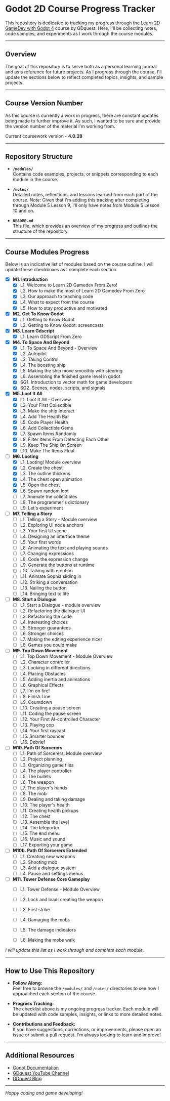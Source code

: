 # Godot 2D Course Progress Tracker

This repository is dedicated to tracking my progress through the [Learn 2D GameDev with Godot 4](https://school.gdquest.com/products/learn_2d_gamedev_godot_4) course by GDquest. Here, I'll be collecting notes, code samples, and experiments as I work through the course modules.

---

## Overview

The goal of this repository is to serve both as a personal learning journal and as a reference for future projects. As I progress through the course, I'll update the sections below to reflect completed topics, insights, and sample projects.

---

## Course Version Number

As this course is currently a work in progress, there are constant updates being made to further improve it. As such, I wanted to be sure and provide the version number of the material I'm working from.

Current coursework version - **4.0.28**

---

## Repository Structure

- **`/modules/`**  
  Contains code examples, projects, or snippets corresponding to each module in the course.

- **`/notes/`**  
  Detailed notes, reflections, and lessons learned from each part of the course. *Note*: Given that I'm adding this tracking after completing through Module 5 Lesson 9, I'll only have notes from Module 5 Lesson 10 and on. 

- **`README.md`**  
  This file, which provides an overview of my progress and outlines the structure of the repository.

---

## Course Modules Progress

Below is an indicative list of modules based on the course outline. I will update these checkboxes as I complete each section. 

- [x] **M1. Introduction**
  - [x] L1. Welcome to Learn 2D Gamedev From Zero!
  - [x] L2. How to make the most of Learn 2D Gamedev From Zero
  - [x] L3. Our approach to teaching code
  - [x] L4. What to expect from the course
  - [x] L5. How to stay productive and motivated

- [x] **M2. Get To Know Godot**
  - [x] L1. Getting to Know Godot
  - [x] L2. Getting to Know Godot: screencasts

- [x] **M3. Learn Gdscript**
  - [x] L1. Learn GDScript From Zero

- [x] **M4. To Space And Beyond**
  - [x] L1. To Space And Beyond - Overview
  - [x] L2. Autopilot
  - [x] L3. Taking Control
  - [x] L4. The boosting ship
  - [x] L5. Making the ship move smoothly with steering
  - [x] L6. Assembling the finished game level in godot
  - [x] SG1. Introduction to vector math for game developers
  - [x] SG2. Scenes, nodes, scripts, and signals

- [x] **M5. Loot It All**
  - [x] L1. Loot It All - Overview
  - [x] L2. Your First Collectible
  - [x] L3. Make the ship Interact
  - [x] L4. Add The Health Bar
  - [x] L5. Code Player Health
  - [x] L6. Add Collectible Gems
  - [x] L7. Spawn Items Randomly
  - [x] L8. Filter Items From Detecting Each Other
  - [x] L9. Keep The Ship On Screen
  - [x] L10. Make The Items Float

- [ ] **M6. Looting**
  - [x] L1. Looting! Module overview
  - [x] L2. Create the chest
  - [x] L3. The outline thickens
  - [x] L4. The chest open animation
  - [x] L5. Open the chest
  - [x] L6. Spawn random loot
  - [ ] L7. Animate the collectibles
  - [ ] L8. The programmer's dictionary
  - [ ] L9. Let's experiment

- [ ] **M7. Telling a Story**
  - [ ] L1. Telling a Story - Module overview
  - [ ] L2. Exploring UI node anchors
  - [ ] L3. Your first UI scene
  - [ ] L4. Designing an interface theme
  - [ ] L5. Your first words
  - [ ] L6. Animating the text and playing sounds
  - [ ] L7. Changing expressions
  - [ ] L8. Code the expression change
  - [ ] L9. Generate the buttons at runtime
  - [ ] L10. Talking with emotion
  - [ ] L11. Animate Sophia sliding in
  - [ ] L12. Striking a conversation
  - [ ] L13. Nailing the button
  - [ ] L14. Bringing text to life

- [ ] **M8. Start a Dialogue**
  - [ ] L1. Start a Dialogue - module overview
  - [ ] L2. Refactoring the dialogue UI
  - [ ] L3. Refactoring the code
  - [ ] L4. Interesting choices
  - [ ] L5. Stronger guarantees
  - [ ] L6. Stronger choices
  - [ ] L7. Making the editing experience nicer
  - [ ] L8. Games you could make

- [ ] **M9. Top Down Movement**
  - [ ] L1. Top Down Movement - Module Overview
  - [ ] L2. Character controller
  - [ ] L3. Looking in different directions
  - [ ] L4. Placing Obstacles
  - [ ] L5. Adding inertia and animations
  - [ ] L6. Graphical Effects
  - [ ] L7. I'm on fire!
  - [ ] L8. Finish Line
  - [ ] L9. Countdown
  - [ ] L10. Creating a pause screen
  - [ ] L11. Coding the pause screen
  - [ ] L12. Your First AI-controlled Character
  - [ ] L13. Playing cop
  - [ ] L14. Your first raycast
  - [ ] L15. Smarter bouncer
  - [ ] L16. Debrief

- [ ] **M10. Path Of Sorcerers**
  - [ ] L1. Path of Sorcerers: Module overview
  - [ ] L2. Project planning
  - [ ] L3. Organizing game files
  - [ ] L4. The player controller
  - [ ] L5. The bullets
  - [ ] L6. The weapon
  - [ ] L7. The player's hands
  - [ ] L8. The mob
  - [ ] L9. Dealing and taking damage
  - [ ] L10. The player's health
  - [ ] L11. Creating health pickups
  - [ ] L12. The chest
  - [ ] L13. Assemble the level
  - [ ] L14. The teleporter
  - [ ] L15. The end menu
  - [ ] L16. Music and sound
  - [ ] L17. Exporting your game

- [ ] **M10b. Path Of Sorcerers Extended**
  - [ ] L1. Creating new weapons
  - [ ] L2. Shooting mob
  - [ ] L3. Add a dialogue system
  - [ ] L4. Pause and settings menus

- [ ] **M11. Tower Defense Core Gameplay**
  - [ ] L1. Tower Defense - Module Overview
  - [ ] L2. Lock and load: creating the weapon
  - [ ] L3. First strike
  - [ ] L4. Damaging the mobs
  - [ ] L5. The damage indicators
  - [ ] L6. Making the mobs walk


*I will update this list as I work through and complete each module.*

---

## How to Use This Repository

- **Follow Along:**  
  Feel free to browse the `/modules/` and `/notes/` directories to see how I approached each section of the course.

- **Progress Tracking:**  
  The checklist above is my ongoing progress tracker. Each module will be updated with code samples, insights, or links to more detailed notes.

- **Contributions and Feedback:**  
  If you have suggestions, corrections, or improvements, please open an issue or submit a pull request. I'm always looking to learn and improve!

---

## Additional Resources

- [Godot Documentation](https://docs.godotengine.org/en/stable/)
- [GDquest YouTube Channel](https://www.youtube.com/c/Gdquest)
- [GDquest Blog](https://www.gdquest.com/)

---

*Happy coding and game developing!*
